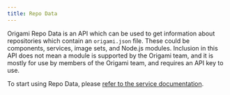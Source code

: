 ```yaml
---
title: Repo Data
---
```



Origami Repo Data is an API which can be used to get information about repositories which contain an `origami.json` file. These could be components, services, image sets, and Node.js modules. Inclusion in this API does not mean a module is supported by the Origami team, and it is mostly for use by members of the Origami team, and requires an API key to use.

To start using Repo Data, please [refer to the service documentation](https://origami-repo-data.ft.com/).

